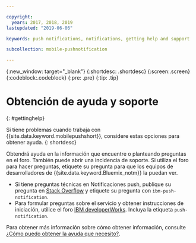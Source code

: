 ```yaml
---

copyright:
  years: 2017, 2018, 2019
lastupdated: "2019-06-06"

keywords: push notifications, notifications, getting help and support

subcollection: mobile-pushnotification

---
```


{:new_window: target="_blank"}
{:shortdesc: .shortdesc}
{:screen:.screen}
{:codeblock:.codeblock}
{:pre: .pre}
{:tip: .tip}

# Obtención de ayuda y soporte
{: #gettinghelp}

Si tiene problemas cuando trabaja con {{site.data.keyword.mobilepushshort}}, considere estas opciones para obtener ayuda.
{: shortdesc}

Obtendrá ayuda en la información que encuentre o planteando preguntas en el foro. También puede abrir una incidencia de soporte. Si utiliza el foro para hacer preguntas, etiquete su pregunta para que los equipos de desarrolladores de {{site.data.keyword.Bluemix_notm}} la puedan ver.

  * Si tiene preguntas técnicas en Notificaciones push, publique su pregunta en [Stack Overflow](https://stackoverflow.com/questions/tagged/ibm-mobile-services) y etiquete su pregunta con `ibm-push-notification`.
  * Para formular preguntas sobre el servicio y obtener instrucciones de iniciación, utilice el foro [IBM developerWorks](https://developer.ibm.com/answers/topics/bluemix-mobile-services/). Incluya la etiqueta `push-notification`.

Para obtener más información sobre cómo obtener información, consulte [¿Cómo puedo obtener la ayuda que necesito?](https://cloud.ibm.com/docs/get-support?topic=get-support-getting-customer-support#getting-customer-support).

